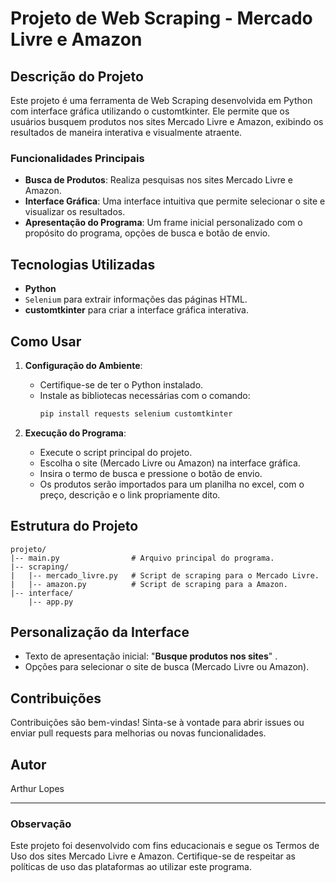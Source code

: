# Projeto de Web Scraping - Mercado Livre e Amazon

## Descrição do Projeto
Este projeto é uma ferramenta de Web Scraping desenvolvida em Python com interface gráfica utilizando o customtkinter. Ele permite que os usuários busquem produtos nos sites Mercado Livre e Amazon, exibindo os resultados de maneira interativa e visualmente atraente.

### Funcionalidades Principais
- **Busca de Produtos**: Realiza pesquisas nos sites Mercado Livre e Amazon.
- **Interface Gráfica**: Uma interface intuitiva que permite selecionar o site e visualizar os resultados.
- **Apresentação do Programa**: Um frame inicial personalizado com o propósito do programa, opções de busca e botão de envio.

## Tecnologias Utilizadas
- **Python**
- `Selenium` para extrair informações das páginas HTML.
- **customtkinter** para criar a interface gráfica interativa.

## Como Usar
1. **Configuração do Ambiente**:
   - Certifique-se de ter o Python instalado.
   - Instale as bibliotecas necessárias com o comando:
     ```bash
     pip install requests selenium customtkinter
     ```

2. **Execução do Programa**:
   - Execute o script principal do projeto.
   - Escolha o site (Mercado Livre ou Amazon) na interface gráfica.
   - Insira o termo de busca e pressione o botão de envio.
   - Os produtos serão importados para um planilha no excel, com o preço, descrição e o link propriamente dito. 

## Estrutura do Projeto
```
projeto/
|-- main.py                # Arquivo principal do programa.
|-- scraping/
|   |-- mercado_livre.py   # Script de scraping para o Mercado Livre.
|   |-- amazon.py          # Script de scraping para a Amazon.
|-- interface/
    |-- app.py            
```

## Personalização da Interface
- Texto de apresentação inicial: "**Busque produtos nos sites**" .
- Opções para selecionar o site de busca (Mercado Livre ou Amazon).

## Contribuições
Contribuições são bem-vindas! Sinta-se à vontade para abrir issues ou enviar pull requests para melhorias ou novas funcionalidades.

## Autor
Arthur Lopes

---

### Observação
Este projeto foi desenvolvido com fins educacionais e segue os Termos de Uso dos sites Mercado Livre e Amazon. Certifique-se de respeitar as políticas de uso das plataformas ao utilizar este programa.
